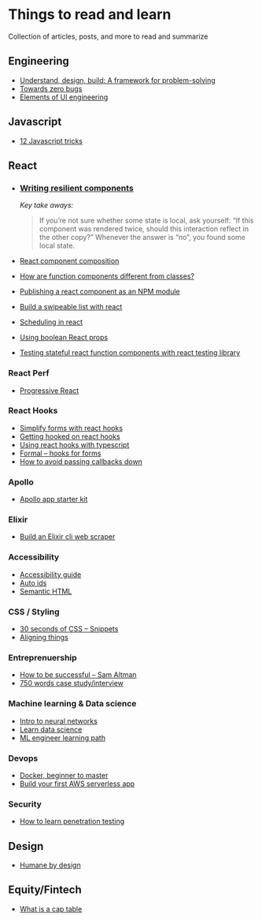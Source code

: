 # Things to read and learn
Collection of articles, posts, and more to read and summarize 

## Engineering

- [Understand, design, build: A framework for problem-solving](https://lob.com/blog/understand-design-build-a-framework-for-problem-solving?utm_source=hackernewsletter&utm_medium=email&utm_term=fav)
- [Towards zero bugs](https://dev.to/conw_y/towards-zero-bugs-1bop)
- [Elements of UI engineering](https://overreacted.io/the-elements-of-ui-engineering/)

## Javascript

- [12 Javascript tricks](https://medium.com/@bretcameron/12-javascript-tricks-you-wont-find-in-most-tutorials-a9c9331f169d)

## React

- ### [Writing resilient components](https://overreacted.io/writing-resilient-components/)

  _Key take aways:_ 
  > If you’re not sure whether some state is local, ask yourself: “If this component was rendered twice, should this interaction  reflect in the other copy?” Whenever the answer is “no”, you found some local state.

- [React component composition](https://www.robinwieruch.de/react-component-composition/)
- [How are function components different from classes?](https://overreacted.io/how-are-function-components-different-from-classes)
- [Publishing a react component as an NPM module](https://parastudios.de/create-a-react-component-as-npm-module)
- [Build a swipeable list with react](https://malcoded.com/posts/react-swipeable-list)
- [Scheduling in react](https://philippspiess.com/scheduling-in-react/)
- [Using boolean React props](https://spicefactory.co/blog/2019/03/26/how-to-avoid-the-boolean-trap-when-designing-react-components/)
- [Testing stateful react function components with react testing library](https://www.robertcooper.me/testing-stateful-react-function-components-with-react-testing-library)

### React Perf

- [Progressive React](https://houssein.me/progressive-react?utm_source=reactdigest&utm_medium=email&utm_campaign=featured)

### React Hooks

- [Simplify forms with react hooks](https://upmostly.com/tutorials/using-custom-react-hooks-simplify-forms/)
- [Getting hooked on react hooks](https://tech.okcupid.com/getting-hooked-on-react-hooks/)
- [Using react hooks with typescript](https://levelup.gitconnected.com/usetypescript-a-complete-guide-to-react-hooks-and-typescript-db1858d1fb9c)
- [Formal – hooks for forms](https://github.com/kevinwolfcr/formal)
- [How to avoid passing callbacks down](https://reactjs.org/docs/hooks-faq.html#how-to-avoid-passing-callbacks-down)

### Apollo

- [Apollo app starter kit](https://apolloapp.org/)

### Elixir

- [Build an Elixir cli web scraper](https://www.stevenmercatante.com/elixir-cli-web-scraper/)

### Accessibility

- [Accessibility guide](https://webaccessibility.guide/)
- [Auto ids](https://tympanus.us10.list-manage.com/track/click?u=10ffec652b0f54fe5d8682ac0&id=6783bc06d4&e=1c9e8af849)
- [Semantic HTML](https://dev.to/kenbellows/stop-using-so-many-divs-an-intro-to-semantic-html-3i9i)


### CSS / Styling 

- [30 seconds of CSS – Snippets](https://30-seconds.github.io/30-seconds-of-css/)
- [Aligning things](https://www.smashingmagazine.com/2019/03/css-alignment/)


### Entreprenuership

- [How to be successful – Sam Altman](https://blog.samaltman.com/how-to-be-successful)
- [750 words case study/interview](https://www.indiehackers.com/interview/063525ef84?utm_source=Indie+Hackers+Newsletter&utm_campaign=indie-hackers-newsletter-20190403&utm_medium=email)

### Machine learning & Data science

- [Intro to neural networks](https://victorzhou.com/blog/intro-to-neural-networks)
- [Learn data science](https://www.kaggle.com/learn/overview)
- [ML engineer learning path](https://github.com/clone95/Virgilio/tree/master/Careers/Machine%20Learning%20Engineer%20Career%20Path)

### Devops 

- [Docker, beginner to master](https://dev.to/softchris/5-part-docker-series-beginner-to-master-3m1b)
- [Build your first AWS serverless app](https://pawelgrzybek.com/build-your-first-aws-serverless-app/)

### Security

- [How to learn penetration testing](https://dev.to/kathyra_/how-to-learn-penetration-testing-a-beginners-tutorial-505a)

## Design

- [Humane by design](https://humanebydesign.com/)

## Equity/Fintech

- [What is a cap table](https://carta.com/blog/what-is-a-cap-table/)
